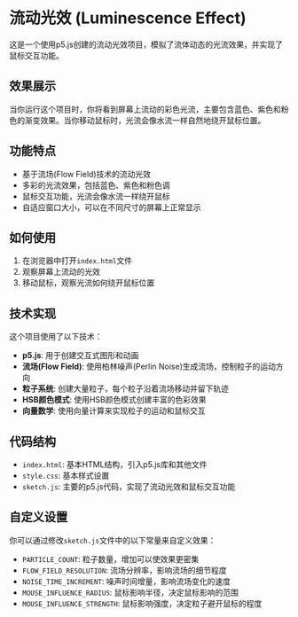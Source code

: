 # 流动光效 (Luminescence Effect)

这是一个使用p5.js创建的流动光效项目，模拟了流体动态的光流效果，并实现了鼠标交互功能。

## 效果展示

当你运行这个项目时，你将看到屏幕上流动的彩色光流，主要包含蓝色、紫色和粉色的渐变效果。当你移动鼠标时，光流会像水流一样自然地绕开鼠标位置。

## 功能特点

- 基于流场(Flow Field)技术的流动光效
- 多彩的光流效果，包括蓝色、紫色和粉色调
- 鼠标交互功能，光流会像水流一样绕开鼠标
- 自适应窗口大小，可以在不同尺寸的屏幕上正常显示

## 如何使用

1. 在浏览器中打开`index.html`文件
2. 观察屏幕上流动的光效
3. 移动鼠标，观察光流如何绕开鼠标位置

## 技术实现

这个项目使用了以下技术：

- **p5.js**: 用于创建交互式图形和动画
- **流场(Flow Field)**: 使用柏林噪声(Perlin Noise)生成流场，控制粒子的运动方向
- **粒子系统**: 创建大量粒子，每个粒子沿着流场移动并留下轨迹
- **HSB颜色模式**: 使用HSB颜色模式创建丰富的色彩效果
- **向量数学**: 使用向量计算来实现粒子的运动和鼠标交互

## 代码结构

- `index.html`: 基本HTML结构，引入p5.js库和其他文件
- `style.css`: 基本样式设置
- `sketch.js`: 主要的p5.js代码，实现了流动光效和鼠标交互功能

## 自定义设置

你可以通过修改`sketch.js`文件中的以下常量来自定义效果：

- `PARTICLE_COUNT`: 粒子数量，增加可以使效果更密集
- `FLOW_FIELD_RESOLUTION`: 流场分辨率，影响流场的细节程度
- `NOISE_TIME_INCREMENT`: 噪声时间增量，影响流场变化的速度
- `MOUSE_INFLUENCE_RADIUS`: 鼠标影响半径，决定鼠标影响的范围
- `MOUSE_INFLUENCE_STRENGTH`: 鼠标影响强度，决定粒子避开鼠标的程度
